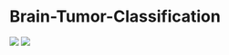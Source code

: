 # Brain-Tumor-Classification

<img src = '../main/Data & Images/brain_mri.png' />

<img src = '../main/Data & Images/acc_loss_curve.png' />
